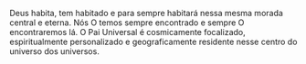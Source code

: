 ﻿Deus habita, tem habitado e para sempre habitará nessa mesma morada central e eterna. Nós O temos sempre encontrado e sempre O encontraremos lá. O Pai Universal é cosmicamente focalizado, espiritualmente personalizado e geograficamente residente nesse centro do universo dos universos.
